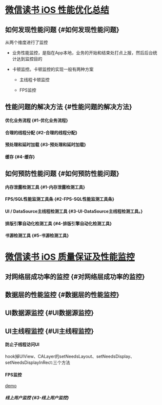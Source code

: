 # [微信读书 iOS 性能优化总结](https://wereadteam.github.io/2016/05/03/WeRead-Performance/)

## 如何发现性能问题 {#如何发现性能问题}

从两个维度进行了监控

* 业务性能监控，是指在App本地，业务的开始和结束处打点上报，然后后台统计达到监控目的
* 卡顿监控。卡顿监控的实现一般有两种方案

  * 主线程卡顿监控

  * FPS监控

## 性能问题的解决方法 {#性能问题的解决方法}

#### 优化业务流程 {#1-优化业务流程}

#### 合理的线程分配 {#2-合理的线程分配}

#### 预处理和延时加载 {#3-预处理和延时加载}

#### 缓存 {#4-缓存}

## 如何预防性能问题 {#如何预防性能问题}

#### 内存泄露检测工具 {#1-内存泄露检测工具}

#### FPS/SQL性能监测工具条 {#2-FPS-SQL性能监测工具条}

#### UI / DataSource主线程检测工具 {#3-UI-DataSource主线程检测工具。}

#### 排版引擎自动化检测工具 {#4-排版引擎自动化检测工具}

#### 书源检测工具 {#5-书源检测工具}

# [微信读书 iOS 质量保证及性能监控](http://wereadteam.github.io/2016/12/12/Monitor/)

## 对网络层成功率的监控 {#对网络层成功率的监控}

## 数据层的性能监控 {#数据层的性能监控}

## UI数据源监控 {#UI数据源监控}

## UI主线程监控 {#UI主线程监控}

#### 防止子线程访问UI

hook掉UIView、CALayer的setNeedsLayout、setNeedsDisplay、setNeedsDisplayInRect:三个方法

#### FPS监控

[demo](https://github.com/featuretower/GYMonitor)

##### 线上用户监控 {#3-线上用户监控}




